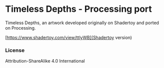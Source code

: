# Timeless Depths - Processing port

Timeless Depths, an artwork developed originally on Shadertoy and ported on Processing.

[https://www.shadertoy.com/view/ttlyWB](Shadertoy version)

### License

Attribution-ShareAlike 4.0 International